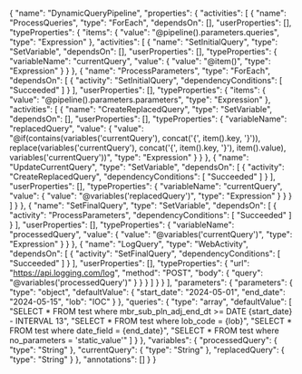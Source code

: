 {
    "name": "DynamicQueryPipeline",
    "properties": {
        "activities": [
            {
                "name": "ProcessQueries",
                "type": "ForEach",
                "dependsOn": [],
                "userProperties": [],
                "typeProperties": {
                    "items": {
                        "value": "@pipeline().parameters.queries",
                        "type": "Expression"
                    },
                    "activities": [
                        {
                            "name": "SetInitialQuery",
                            "type": "SetVariable",
                            "dependsOn": [],
                            "userProperties": [],
                            "typeProperties": {
                                "variableName": "currentQuery",
                                "value": {
                                    "value": "@item()",
                                    "type": "Expression"
                                }
                            }
                        },
                        {
                            "name": "ProcessParameters",
                            "type": "ForEach",
                            "dependsOn": [
                                {
                                    "activity": "SetInitialQuery",
                                    "dependencyConditions": [
                                        "Succeeded"
                                    ]
                                }
                            ],
                            "userProperties": [],
                            "typeProperties": {
                                "items": {
                                    "value": "@pipeline().parameters.parameters",
                                    "type": "Expression"
                                },
                                "activities": [
                                    {
                                        "name": "CreateReplacedQuery",
                                        "type": "SetVariable",
                                        "dependsOn": [],
                                        "userProperties": [],
                                        "typeProperties": {
                                            "variableName": "replacedQuery",
                                            "value": {
                                                "value": "@if(contains(variables('currentQuery'), concat('{', item().key, '}')), replace(variables('currentQuery'), concat('{', item().key, '}'), item().value), variables('currentQuery'))",
                                                "type": "Expression"
                                            }
                                        }
                                    },
                                    {
                                        "name": "UpdateCurrentQuery",
                                        "type": "SetVariable",
                                        "dependsOn": [
                                            {
                                                "activity": "CreateReplacedQuery",
                                                "dependencyConditions": [
                                                    "Succeeded"
                                                ]
                                            }
                                        ],
                                        "userProperties": [],
                                        "typeProperties": {
                                            "variableName": "currentQuery",
                                            "value": {
                                                "value": "@variables('replacedQuery')",
                                                "type": "Expression"
                                            }
                                        }
                                    }
                                ]
                            }
                        },
                        {
                            "name": "SetFinalQuery",
                            "type": "SetVariable",
                            "dependsOn": [
                                {
                                    "activity": "ProcessParameters",
                                    "dependencyConditions": [
                                        "Succeeded"
                                    ]
                                }
                            ],
                            "userProperties": [],
                            "typeProperties": {
                                "variableName": "processedQuery",
                                "value": {
                                    "value": "@variables('currentQuery')",
                                    "type": "Expression"
                                }
                            }
                        },
                        {
                            "name": "LogQuery",
                            "type": "WebActivity",
                            "dependsOn": [
                                {
                                    "activity": "SetFinalQuery",
                                    "dependencyConditions": [
                                        "Succeeded"
                                    ]
                                }
                            ],
                            "userProperties": [],
                            "typeProperties": {
                                "url": "https://api.logging.com/log",
                                "method": "POST",
                                "body": {
                                    "query": "@variables('processedQuery')"
                                }
                            }
                        }
                    ]
                }
            }
        ],
        "parameters": {
            "parameters": {
                "type": "object",
                "defaultValue": {
                    "start_date": "2024-05-01",
                    "end_date": "2024-05-15",
                    "lob": "IOC"
                }
            },
            "queries": {
                "type": "array",
                "defaultValue": [
                    "SELECT * FROM test where mbr_sub_pln_adj_end_dt >= DATE {start_date} - INTERVAL 13",
                    "SELECT * FROM test where lob_code = {lob}",
                    "SELECT * FROM test where date_field = {end_date}",
                    "SELECT * FROM test where no_parameters = 'static_value'"
                ]
            }
        },
        "variables": {
            "processedQuery": {
                "type": "String"
            },
            "currentQuery": {
                "type": "String"
            },
            "replacedQuery": {
                "type": "String"
            }
        },
        "annotations": []
    }
} 
